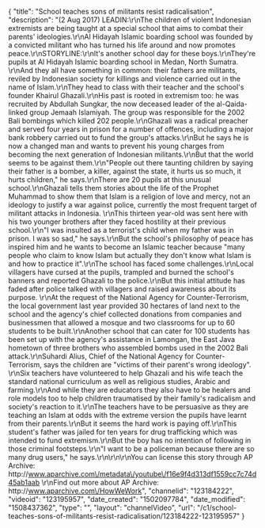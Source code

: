{
    "title": "School teaches sons of militants resist radicalisation",
    "description": "(2 Aug 2017) LEADIN:\r\nThe children of violent Indonesian extremists are being taught at a special school that aims to combat their parents' ideologies.\r\nAl Hidayah Islamic boarding school was founded by a convicted militant who has turned his life around and now promotes peace.\r\nSTORYLINE:\r\nIt's another school day for these boys.\r\nThey're pupils at Al Hidayah Islamic boarding school in Medan, North Sumatra. \r\nAnd they all have something in common: their fathers are militants, reviled by Indonesian society for killings and violence carried out in the name of Islam.\r\nThey head to class with their teacher and the school's founder Khairul Ghazali.\r\nHis past is rooted in extremism too: he was recruited by Abdullah Sungkar, the now deceased leader of the al-Qaida-linked group Jemaah Islamiyah. The group was responsible for the 2002 Bali bombings which killed 202 people.\r\nGhazali was a radical preacher and served four years in prison for a number of offences, including a major bank robbery carried out to fund the group's attacks.\r\nBut he says he is now a changed man and wants to prevent his young charges from becoming the next generation of Indonesian militants.\r\nBut that the world seems to be against them.\r\n\"People out there taunting children by saying their father is a bomber, a killer, against the state, it hurts us so much, it hurts children,\" he says.\r\nThere are 20 pupils at this unusual school.\r\nGhazali tells them stories about the life of the Prophet Muhammad to show them that Islam is a religion of love and mercy, not an ideology to justify a war against police, currently the most frequent target of militant attacks in Indonesia. \r\nThis thirteen year-old was sent here with his two younger brothers after they faced hostility at their previous school.\r\n\"I was insulted as a terrorist's child when my father was in prison. I was so sad,\" he says.\r\nBut the school's philosophy of peace has inspired him and he wants to become an Islamic teacher because \"many people who claim to know Islam but actually they don't know what Islam is and how to practice it\".\r\nThe school has faced some challenges.\r\nLocal villagers have cursed at the pupils, trampled and burned the school's banners and reported Ghazali to the police.\r\nBut this initial attitude has faded after police talked with villagers and raised awareness about its purpose. \r\nAt the request of the National Agency for Counter-Terrorism, the local government last year provided 30 hectares of land next to the school and the agency's chief collected donations from companies and businessmen that allowed a mosque and two classrooms for up to 60 students to be built.\r\nAnother school that can cater for 100 students has been set up with the agency's assistance in Lamongan, the East Java hometown of three brothers who assembled bombs used in the 2002 Bali attack.\r\nSuhardi Alius, Chief of the National Agency for Counter-Terrorism, says the children are \"victims of their parent's wrong ideology\". \r\nSix teachers have volunteered to help Ghazali and his wife teach the standard national curriculum as well as religious studies, Arabic and farming.\r\nAnd while they are educators they also have to be healers and role models too to help children traumatised by their family's radicalism and society's reaction to it.\r\nThe teachers have to be persuasive as they are teaching an Islam at odds with the extreme version the pupils have learnt from their parents.\r\nBut it seems the hard work is paying off.\r\nThis student's father was jailed for ten years for drug trafficking which was intended to fund extremism.\r\nBut the boy has no intention of following in those criminal footsteps.\r\n\"I want to be a policeman because there are so many drug users,\" he says.\r\n\r\n\r\nYou can license this story through AP Archive: http:\/\/www.aparchive.com\/metadata\/youtube\/f16e9f4d313df1559cc7c74d45ab1aab \r\nFind out more about AP Archive: http:\/\/www.aparchive.com\/HowWeWork",
    "channelid": "123184222",
    "videoid": "123195957",
    "date_created": "1502097784",
    "date_modified": "1508437362",
    "type": "",
    "layout": "channelVideo",
    "url": "\/c1\/school-teaches-sons-of-militants-resist-radicalisation\/123184222-123195957"
}